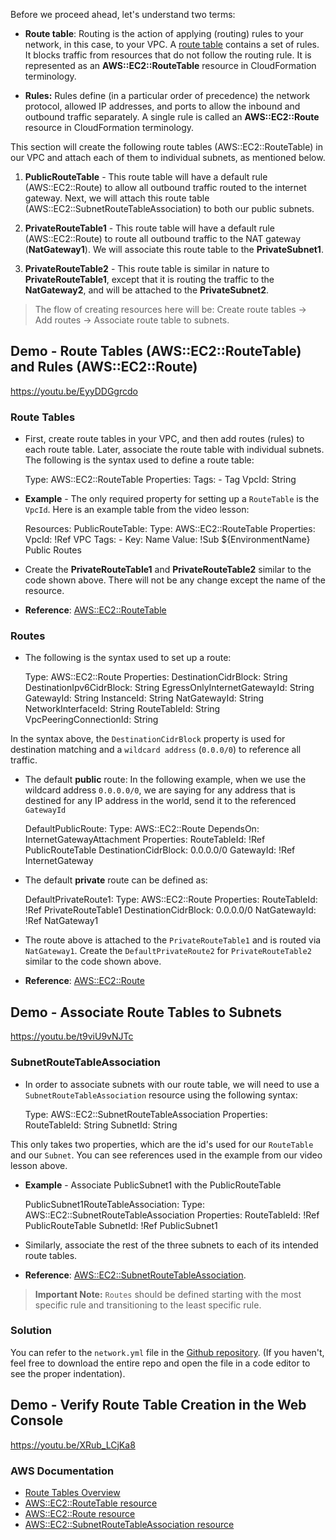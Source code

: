 Before we proceed ahead, let's understand two terms:

* **Route table**: Routing is the action of applying (routing) rules to your network, in this case, to your VPC. A [route table](https://docs.aws.amazon.com/vpc/latest/userguide/VPC_Route_Tables.html) contains a set of rules. It blocks traffic from resources that do not follow the routing rule. It is represented as an **AWS::EC2::RouteTable** resource in CloudFormation terminology.

* **Rules:** Rules define (in a particular order of precedence) the network protocol, allowed IP addresses, and ports to allow the inbound and outbound traffic separately. A single rule is called an **AWS::EC2::Route** resource in CloudFormation terminology.

This section will create the following route tables (AWS::EC2::RouteTable) in our VPC and attach each of them to individual subnets, as mentioned below.

1. **PublicRouteTable** - This route table will have a default rule (AWS::EC2::Route) to allow all outbound traffic routed to the internet gateway. Next, we will attach this route table (AWS::EC2::SubnetRouteTableAssociation) to both our public subnets.

1. **PrivateRouteTable1** - This route table will have a default rule (AWS::EC2::Route) to route all outbound traffic to the NAT gateway (**NatGateway1**). We will associate this route table to the **PrivateSubnet1**.

1. **PrivateRouteTable2** - This route table is similar in nature to **PrivateRouteTable1**, except that it is routing the traffic to the **NatGateway2**, and will be attached to the **PrivateSubnet2**.

> The flow of creating resources here will be: Create route tables → Add routes → Associate route table to subnets.

## Demo - Route Tables (AWS::EC2::RouteTable) and Rules (AWS::EC2::Route)

https://youtu.be/EyyDDGgrcdo

### Route Tables

* First, create route tables in your VPC, and then add routes (rules) to each route table. Later, associate the route table with individual subnets. The following is the syntax used to define a route table:
    
    Type: AWS::EC2::RouteTable Properties: Tags: - Tag VpcId: String 

* **Example** - The only required property for setting up a `RouteTable` is the `VpcId`. Here is an example table from the video lesson:
    
    Resources: PublicRouteTable: Type: AWS::EC2::RouteTable Properties: VpcId: !Ref VPC Tags: - Key: Name Value: !Sub ${EnvironmentName} Public Routes 

* Create the **PrivateRouteTable1** and **PrivateRouteTable2** similar to the code shown above. There will not be any change except the name of the resource.

* **Reference**: [AWS::EC2::RouteTable](https://docs.aws.amazon.com/AWSCloudFormation/latest/UserGuide/aws-resource-ec2-route-table.html)

### Routes

* The following is the syntax used to set up a route:
    
    Type: AWS::EC2::Route Properties: DestinationCidrBlock: String DestinationIpv6CidrBlock: String EgressOnlyInternetGatewayId: String GatewayId: String InstanceId: String NatGatewayId: String NetworkInterfaceId: String RouteTableId: String VpcPeeringConnectionId: String 

In the syntax above, the `DestinationCidrBlock` property is used for destination matching and a `wildcard address` (`0.0.0/0`) to reference all traffic.

* The default **public** route: In the following example, when we use the wildcard address `0.0.0.0/0`, we are saying for any address that is destined for any IP address in the world, send it to the referenced `GatewayId`
    
    DefaultPublicRoute: Type: AWS::EC2::Route DependsOn: InternetGatewayAttachment Properties: RouteTableId: !Ref PublicRouteTable DestinationCidrBlock: 0.0.0.0/0 GatewayId: !Ref InternetGateway 

* The default **private** route can be defined as:
    
     DefaultPrivateRoute1: Type: AWS::EC2::Route Properties: RouteTableId: !Ref PrivateRouteTable1 DestinationCidrBlock: 0.0.0.0/0 NatGatewayId: !Ref NatGateway1 

* The route above is attached to the `PrivateRouteTable1` and is routed via `NatGateway1`. Create the `DefaultPrivateRoute2` for `PrivateRouteTable2` similar to the code shown above.

* **Reference**: [AWS::EC2::Route](https://docs.aws.amazon.com/AWSCloudFormation/latest/UserGuide/aws-resource-ec2-route.html)

## Demo - Associate Route Tables to Subnets

https://youtu.be/t9viU9vNJTc

### SubnetRouteTableAssociation

* In order to associate subnets with our route table, we will need to use a `SubnetRouteTableAssociation` resource using the following syntax:
    
    Type: AWS::EC2::SubnetRouteTableAssociation Properties: RouteTableId: String SubnetId: String 

This only takes two properties, which are the id's used for our `RouteTable` and our `Subnet`. You can see references used in the example from our video lesson above.

* **Example** - Associate PublicSubnet1 with the PublicRouteTable
    
    PublicSubnet1RouteTableAssociation: Type: AWS::EC2::SubnetRouteTableAssociation Properties: RouteTableId: !Ref PublicRouteTable SubnetId: !Ref PublicSubnet1 

* Similarly, associate the rest of the three subnets to each of its intended route tables.

* **Reference**: [AWS::EC2::SubnetRouteTableAssociation](https://docs.aws.amazon.com/AWSCloudFormation/latest/UserGuide/aws-resource-ec2-subnet-route-table-assoc.html).
> 
> **Important Note:** `Routes` should be defined starting with the most specific rule and transitioning to the least specific rule.

### Solution

You can refer to the `network.yml` file in the [Github repository](https://github.com/udacity/nd9991-c2-Infrastructure-as-Code-v1/tree/master/supporting_material). (If you haven't, feel free to download the entire repo and open the file in a code editor to see the proper indentation).

## Demo - Verify Route Table Creation in the Web Console

https://youtu.be/XRub_LCjKa8


### AWS Documentation

* [Route Tables Overview](https://docs.aws.amazon.com/vpc/latest/userguide/VPC_Route_Tables.html)
* [AWS::EC2::RouteTable resource](https://docs.aws.amazon.com/AWSCloudFormation/latest/UserGuide/aws-resource-ec2-route-table.html)
* [AWS::EC2::Route resource](https://docs.aws.amazon.com/AWSCloudFormation/latest/UserGuide/aws-resource-ec2-route.html)
* [AWS::EC2::SubnetRouteTableAssociation resource](https://docs.aws.amazon.com/AWSCloudFormation/latest/UserGuide/aws-resource-ec2-subnet-route-table-assoc.html)